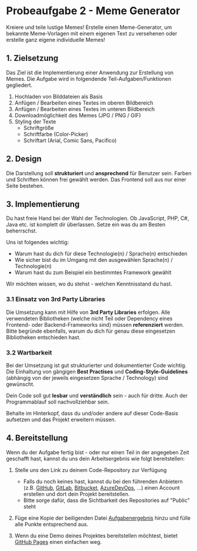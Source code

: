 # Probeaufgabe 2 - Meme Generator

Kreiere und teile lustige Memes! Erstelle einen Meme-Generator, um bekannte Meme-Vorlagen mit einem eigenen Text zu versehenen oder erstelle ganz eigene individuelle Memes!

## 1. Zielsetzung

Das Ziel ist die Implementierung einer Anwendung zur Erstellung von Memes. Die Aufgabe wird in folgendende Teil-Aufgaben/Funktionen gegliedert.

1. Hochladen von Bilddateien als Basis
2. Anfügen / Bearbeiten eines Textes im oberen Bildbereich
3. Anfügen / Bearbeiten eines Textes im unteren Bildbereich
4. Downloadmöglichkeit des Memes (JPG / PNG / GIF)
5. Styling der Texte
   - Schriftgröße
   - Schriftfarbe (Color-Picker)
   - Schriftart (Arial, Comic Sans, Pacifico)

## 2. Design

Die Darstellung soll **strukturiert** und **ansprechend** für Benutzer sein. Farben und Schriften können frei gewählt werden. Das Frontend soll aus nur einer Seite bestehen.

## 3. Implementierung

Du hast freie Hand bei der Wahl der Technologien. Ob JavaScript, PHP, C#, Java etc. ist komplett dir überlassen. Setze ein was du am Besten beherrschst.

Uns ist folgendes wichtig:

- Warum hast du dich für diese Technologie(n) / Sprache(n) entschieden
- Wie sicher bist du im Umgang mit den ausgewählen Sprache(n) / Technologie(n)
- Warum hast du zum Beispiel ein bestimmtes Framework gewählt

Wir möchten wissen, wo du stehst - welchen Kenntnisstand du hast.

### 3.1 Einsatz von 3rd Party Libraries

Die Umsetzung kann mit Hilfe von **3rd Party Libraries** erfolgen. Alle verwendeten Bibliotheken (welche nicht Teil oder Dependency eines Frontend- oder Backend-Frameworks sind) müssen **referenziert** werden. Bitte begründe ebenfalls, warum du dich für genau diese eingesetzen Bibliotheken entschieden hast.

### 3.2 Wartbarkeit

Bei der Umsetzung ist gut strukturierter und dokumentierter Code wichtig. Die Einhaltung von gängigen **Best Practises** und **Coding-Style-Guidelines** (abhängig von der jeweils eingesetzen Sprache / Technology) sind gewünscht.

Dein Code soll gut **lesbar** und **verständlich** sein - auch für dritte. Auch der Programmablauf soll nachvollziehbar sein.

Behalte im Hinterkopf, dass du und/oder andere auf dieser Code-Basis aufsetzen und das Projekt erweitern müssen.

## 4. Bereitstellung

Wenn du der Aufgabe fertig bist - oder nur einen Teil in der angegeben Zeit geschafft hast, kannst du uns dein Arbeitsergebnis wie folgt bereitstellen:

1. Stelle uns den Link zu deinem Code-Repository zur Verfügung
   - Falls du noch keines hast, kannst du bei den führenden Anbietern (z.B. [GitHub](https://github.com/), [GitLab](https://about.gitlab.com/), [Bitbucket](https://bitbucket.org/), [AzureDevOps](https://dev.azure.com/), ...) einen Account erstellen und dort dein Projekt bereitstellen.
   - Bitte sorge dafür, dass die Sichtbarkeit des Repositories auf "Public" steht

2. Füge eine Kopie der beiligenden Datei [Aufgabenergebnis](Aufgabenergebnis.md) hinzu und fülle alle Punkte entsprechend aus.

3. Wenn du eine Demo deines Projektes bereitstellen möchtest, bietet [GitHub Pages](https://pages.github.com/) einen einfachen weg.
